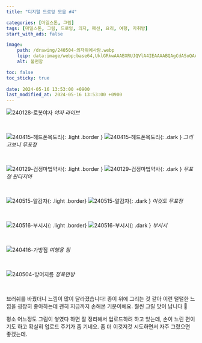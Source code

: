 ```yaml
---
title: "디지털 드로잉 모음 #4"

categories: [마일스톤, 그림]
tags: [마일스톤, 그림, 드로잉, 의자, 패션, 요리, 여행, 자취방]
start_with_ads: false

image:
    path: /drawing/240504-의자위에사람.webp
    lqip: data:image/webp;base64,UklGRkwAAABXRUJQVlA4IEAAAABQAgCdASoQAAgAAgA0JbACdLoAAw99mbC/OgAA/vnFT4pLmuNFoQjBo6mMbdQjhxXXeNsH3/zPWe22e+TocAAA
    alt: 불편함

toc: false
toc_sticky: true
 
date: 2024-05-16 13:53:00 +0900
last_modified_at: 2024-05-16 13:53:00 +0900
---
```


![240128-로봇야자](/drawing/240128-로봇야자.webp)
_야자 라이브_

<br>

![240415-헤드폰목도리](/drawing/240415-헤드폰목도리.webp){: .light .border }
![240415-헤드폰목도리](/drawing/240415-헤드폰목도리.webp){: .dark }
_그리고보니 무표정_

<br>

![240129-검정마법약사](/drawing/240129-검정마법약사.webp){: .light .border }
![240129-검정마법약사](/drawing/240129-검정마법약사.webp){: .dark }
_무표정 판타지아_

<br>

![240515-알감자](/drawing/240515-알감자.webp){: .light .border}
![240515-알감자](/drawing/240515-알감자.webp){: .dark }
_이것도 무표정_

<br>

![240516-부시시](/drawing/240516-부시시.webp){: .light .border}
![240516-부시시](/drawing/240516-부시시.webp){: .dark }
_부시시_

<br>

![240416-가방짐](/drawing/240416-가방짐.webp)
_여행용 짐_

<br>

![240504-방어지름](/drawing/240504-방어지름.webp)
_정육면방_

<br>

브러쉬를 바꿨더니 느낌이 많이 달라졌습니다! 종이 위에 그리는 것 같아 이런 털털한 느낌을 굉장히 좋아하는데 괜히 지금까지 손해본 기분이에요. 훨씬 그릴 맛이 납니다 🥰

평소 어느정도 그림이 쌓였다 하면 잘 정리해서 업로드하려 하고 있는데, 손이 느린 편이기도 하고 확실히 업로드 주기가 좀 기네요. 좀 더 이것저것 시도하면서 자주 그렸으면 좋겠는데.